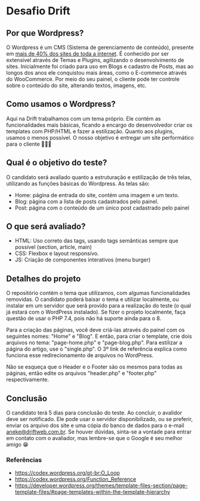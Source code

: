 # Desafio Drift

## Por que Wordpress?
O Wordpress é um CMS (Sistema de gerenciamento de conteúdo), presente em [mais de 40% dos sites de toda a internet](https://w3techs.com/technologies/details/cm-wordpress). É conhecido por ser extensível através de Temas e Plugins, agilizando o desenvolvimento de sites. Inicialmente foi criado para uso em Blogs e cadastro de Posts, mas ao longos dos anos ele conquistou mais áreas, como o E-commerce através do WooCommerce. Por meio do seu painel, o cliente pode ter controle sobre o conteúdo do site, alterando textos, imagens, etc.

## Como usamos o Wordpress?
Aqui na Drift trabalhamos com um tema próprio. Ele contém as funcionalidades mais básicas, ficando a encargo do desenvolvedor criar os templates com PHP/HTML e fazer a estilização. Quanto aos plugins, usamos o menos possível. O nosso objetivo é entregar um site performático para o cliente 🚀🚀🚀

## Qual é o objetivo do teste?
O candidato será avaliado quanto a estruturação e estilização de três telas, utilizando as funções básicas do Wordpress. As telas são:
- Home: página de entrada do site, contém uma imagem e um texto. 
- Blog: página com a lista de posts cadastrados pelo painel.
- Post: página com o conteúdo de um único post cadastrado pelo painel

## O que será avaliado?
- HTML: Uso correto das tags, usando tags semânticas sempre que possível (section, article, main)
- CSS: Flexbox e layout responsivo.
- JS: Criação de componentes interativos (menu burger)

## Detalhes do projeto
O repositório contém o tema que utilizamos, com algumas funcionalidades removidas. O candidato poderá baixar o tema e utilizar localmente, ou instalar em um servidor que será provido para a realização do teste (o qual já estará com o WordPress instalado). Se fizer o projeto localmente, faça questão de usar o PHP 7.4, pois não há suporte ainda para o 8.

Para a criação das páginas, você deve criá-las através do painel com os seguintes nomes: "Home" e "Blog". E então, para criar o template, crie dois arquivos no tema: "page-home.php" e "page-blog.php". Para estilizar a página do artigo, use o "single.php".  O 3º link de referência explica como funciona esse redirecionamento de arquivos no WordPress. 

Não se esqueça que o Header e o Footer são os mesmos para todas as páginas, então edite os arquivos "header.php" e "footer.php" respectivamente. 

## Conclusão
O candidato terá 5 dias para conclusão do teste. Ao concluir, o avalidor deve ser notificado. Ele pode usar o servidor disponibilizado, ou se preferir, enviar os arquivo dos site e uma cópia do banco de dados para o e-mail aneke@driftweb.com.br. Se houver dúvidas, sinta-se a vontade para entrar em contato com o avaliador, mas lembre-se que o Google é seu melhor amigo 😁

### Referências
- https://codex.wordpress.org/pt-br:O_Loop
- https://codex.wordpress.org/Function_Reference
- https://developer.wordpress.org/themes/template-files-section/page-template-files/#page-templates-within-the-template-hierarchy
